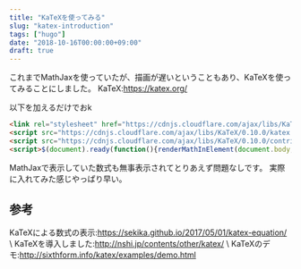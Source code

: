 ```yaml
---
title: "KaTeXを使ってみる"
slug: "katex-introduction"
tags: ["hugo"]
date: "2018-10-16T00:00:00+09:00"
draft: true
---
```


これまでMathJaxを使っていたが、描画が遅いということもあり、KaTeXを使ってみることにしました。
KaTeX:https://katex.org/

以下を加えるだけでおk

```html
<link rel="stylesheet" href="https://cdnjs.cloudflare.com/ajax/libs/KaTeX/0.8.3/katex.min.css" />
<script src="https://cdnjs.cloudflare.com/ajax/libs/KaTeX/0.10.0/katex.min.js"></script>
<script src="https://cdnjs.cloudflare.com/ajax/libs/KaTeX/0.10.0/contrib/auto-render.min.js"></script>
<script>$(document).ready(function(){renderMathInElement(document.body,{delimiters: [{left: "[[", right: "]]", display: true},{left: "$", right: "$", display: false}]})});</script>
```

MathJaxで表示していた数式も無事表示されてとりあえず問題なしです。
実際に入れてみた感じやっぱり早い。

## 参考
KaTeXによる数式の表示:https://sekika.github.io/2017/05/01/katex-equation/ \\
KaTeXを導入しました:http://nshi.jp/contents/other/katex/ \\
KaTeXのデモ:http://sixthform.info/katex/examples/demo.html


